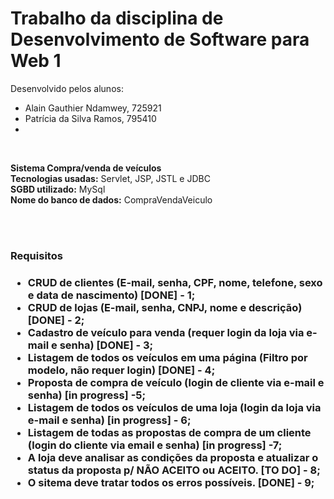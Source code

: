<h1>Trabalho da disciplina de Desenvolvimento de Software para Web 1</h1>

Desenvolvido pelos alunos:<br/>
- Alain Gauthier Ndamwey, 725921
- Patrícia da Silva Ramos, 795410
- 

<br/>

<b>Sistema Compra/venda de veículos</b><br/>
<b>Tecnologias usadas:</b> Servlet, JSP, JSTL e JDBC<br/>
<b>SGBD utilizado:</b> MySql <br/>
<b>Nome do banco de dados:</b> CompraVendaVeiculo <br/>

<br/> 
<br/>

<h3>Requisitos<h3/>

- CRUD de clientes (E-mail, senha, CPF, nome, telefone, sexo e data de nascimento) [DONE] - 1;
- CRUD de lojas (E-mail, senha, CNPJ, nome e descrição) [DONE] - 2;
- Cadastro de veículo para venda (requer login da loja via e-mail e senha) [DONE] - 3;
- Listagem de todos os veículos em uma página (Filtro por modelo, não requer login) [DONE] - 4;
- Proposta de compra de veículo (login de cliente via e-mail e senha) [in progress] -5;
- Listagem de todos os veículos de uma loja (login da loja via e-mail e senha) [in progress] - 6;
- Listagem de todas as propostas de compra de um cliente (login do cliente via email e senha) [in progress] -7;
- A loja deve analisar as condições da proposta e atualizar o status da proposta p/ NÃO ACEITO ou ACEITO. [TO DO] - 8;
- O sitema deve tratar todos os erros possíveis. [DONE] - 9;


